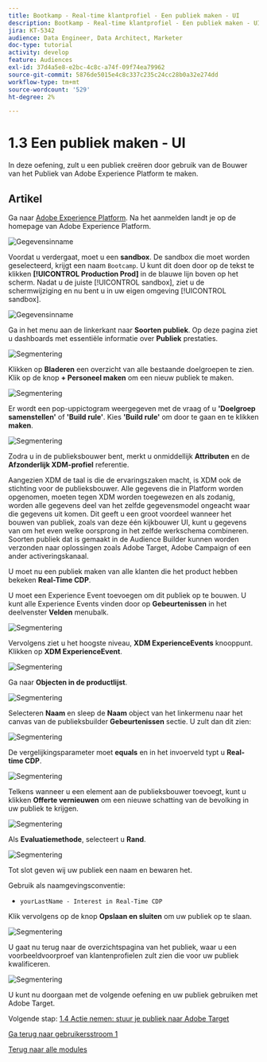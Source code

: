 ```yaml
---
title: Bootkamp - Real-time klantprofiel - Een publiek maken - UI
description: Bootkamp - Real-time klantprofiel - Een publiek maken - UI
jira: KT-5342
audience: Data Engineer, Data Architect, Marketer
doc-type: tutorial
activity: develop
feature: Audiences
exl-id: 37d4a5e8-e2bc-4c8c-a74f-09f74ea79962
source-git-commit: 5876de5015e4c8c337c235c24cc28b0a32e274dd
workflow-type: tm+mt
source-wordcount: '529'
ht-degree: 2%

---
```


# 1.3 Een publiek maken - UI

In deze oefening, zult u een publiek creëren door gebruik van de Bouwer van het Publiek van Adobe Experience Platform te maken.

## Artikel

Ga naar [Adobe Experience Platform](https://experience.adobe.com/platform). Na het aanmelden landt je op de homepage van Adobe Experience Platform.

![Gegevensinname](./images/home.png)

Voordat u verdergaat, moet u een **sandbox**. De sandbox die moet worden geselecteerd, krijgt een naam ``Bootcamp``. U kunt dit doen door op de tekst te klikken **[!UICONTROL Production Prod]** in de blauwe lijn boven op het scherm. Nadat u de juiste [!UICONTROL sandbox], ziet u de schermwijziging en nu bent u in uw eigen omgeving [!UICONTROL sandbox].

![Gegevensinname](./images/sb1.png)

Ga in het menu aan de linkerkant naar **Soorten publiek**. Op deze pagina ziet u dashboards met essentiële informatie over **Publiek** prestaties.

![Segmentering](./images/menuseg.png)

Klikken op **Bladeren** een overzicht van alle bestaande doelgroepen te zien. Klik op de knop **+ Personeel maken** om een nieuw publiek te maken.


![Segmentering](./images/segmentationui.png)

Er wordt een pop-uppictogram weergegeven met de vraag of u **&#39;Doelgroep samenstellen&#39;** of **&#39;Build rule&#39;**. Kies **&#39;Build rule&#39;** om door te gaan en te klikken **maken**.

![Segmentering][def]

Zodra u in de publieksbouwer bent, merkt u onmiddellijk **Attributen** en de **Afzonderlijk XDM-profiel** referentie.


Aangezien XDM de taal is die de ervaringszaken macht, is XDM ook de stichting voor de publieksbouwer. Alle gegevens die in Platform worden opgenomen, moeten tegen XDM worden toegewezen en als zodanig, worden alle gegevens deel van het zelfde gegevensmodel ongeacht waar die gegevens uit komen. Dit geeft u een groot voordeel wanneer het bouwen van publiek, zoals van deze één kijkbouwer UI, kunt u gegevens van om het even welke oorsprong in het zelfde werkschema combineren. Soorten publiek dat is gemaakt in de Audience Builder kunnen worden verzonden naar oplossingen zoals Adobe Target, Adobe Campaign of een ander activeringskanaal.

U moet nu een publiek maken van alle klanten die het product hebben bekeken **Real-Time CDP**.

U moet een Experience Event toevoegen om dit publiek op te bouwen. U kunt alle Experience Events vinden door op **Gebeurtenissen** in het deelvenster **Velden** menubalk.

![Segmentering](./images/findee.png)

Vervolgens ziet u het hoogste niveau, **XDM ExperienceEvents** knooppunt. Klikken op **XDM ExperienceEvent**.

![Segmentering](./images/see.png)

Ga naar **Objecten in de productlijst**.

![Segmentering](./images/plitems.png)

Selecteren **Naam** en sleep de **Naam** object van het linkermenu naar het canvas van de publieksbuilder **Gebeurtenissen** sectie. U zult dan dit zien:

![Segmentering](./images/eewebpdtlname.png)

De vergelijkingsparameter moet **equals** en in het invoerveld typt u **Real-time CDP**.

![Segmentering](./images/pv.png)

Telkens wanneer u een element aan de publieksbouwer toevoegt, kunt u klikken **Offerte vernieuwen** om een nieuwe schatting van de bevolking in uw publiek te krijgen.

![Segmentering](./images/refreshest.png)

Als **Evaluatiemethode**, selecteert u **Rand**.

![Segmentering](./images/evedge.png)

Tot slot geven wij uw publiek een naam en bewaren het.

Gebruik als naamgevingsconventie:

- `yourLastName - Interest in Real-Time CDP`

Klik vervolgens op de knop **Opslaan en sluiten** om uw publiek op te slaan.

![Segmentering](./images/segmentname.png)

U gaat nu terug naar de overzichtspagina van het publiek, waar u een voorbeeldvoorproef van klantenprofielen zult zien die voor uw publiek kwalificeren.

![Segmentering](./images/savedsegment.png)

U kunt nu doorgaan met de volgende oefening en uw publiek gebruiken met Adobe Target.

Volgende stap: [1.4 Actie nemen: stuur je publiek naar Adobe Target](./ex4.md)

[Ga terug naar gebruikersstroom 1](./uc1.md)

[Terug naar alle modules](../../overview.md)


[def]: ./images/segmentationpopup.png

